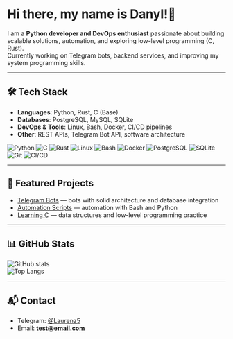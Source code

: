 # Hi there, my name is Danyl!👋

I am a **Python developer and DevOps enthusiast** passionate about building scalable solutions, automation, and exploring low-level programming (C, Rust).  
Currently working on Telegram bots, backend services, and improving my system programming skills.

---

## 🛠️ Tech Stack
- **Languages**: Python, Rust, C (Base)
- **Databases**: PostgreSQL, MySQL, SQLite
- **DevOps & Tools**: Linux, Bash, Docker, CI/CD pipelines
- **Other**: REST APIs, Telegram Bot API, software architecture


![Python](https://img.shields.io/badge/Python-3776AB?style=for-the-badge&logo=python&logoColor=white)
![C](https://img.shields.io/badge/C-00599C?style=for-the-badge&logo=c&logoColor=white)
![Rust](https://img.shields.io/badge/Rust-000000?style=for-the-badge&logo=rust&logoColor=white)
![Linux](https://img.shields.io/badge/Linux-FCC624?style=for-the-badge&logo=linux&logoColor=black)
![Bash](https://img.shields.io/badge/Bash-4EAA25?style=for-the-badge&logo=gnubash&logoColor=white)
![Docker](https://img.shields.io/badge/Docker-2496ED?style=for-the-badge&logo=docker&logoColor=white)
![PostgreSQL](https://img.shields.io/badge/PostgreSQL-336791?style=for-the-badge&logo=postgresql&logoColor=white)
![SQLite](https://img.shields.io/badge/SQLite-003B57?style=for-the-badge&logo=sqlite&logoColor=white)
![Git](https://img.shields.io/badge/Git-F05032?style=for-the-badge&logo=git&logoColor=white)
![CI/CD](https://img.shields.io/badge/CI%2FCD-4285F4?style=for-the-badge&logo=githubactions&logoColor=white)


---

## 🚀 Featured Projects
- [Telegram Bots](https://github.com/...) — bots with solid architecture and database integration  
- [Automation Scripts](https://github.com/...) — automation with Bash and Python  
- [Learning C](https://github.com/...) — data structures and low-level programming practice  

---

## 📊 GitHub Stats
![GitHub stats](https://github-readme-stats.vercel.app/api?username=1Laurenz1&show_icons=true&theme=radical)  
![Top Langs](https://github-readme-stats.vercel.app/api/top-langs/?username=1Laurenz1&layout=compact&theme=radical)

---

## 📬 Contact
- Telegram: [@Laurenz5](https://t.me/Laurenz5)  
- Email: **test@email.com**
